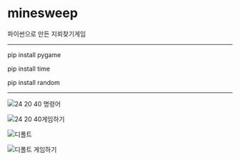 # minesweep
파이썬으로 만든 지뢰찾기게임

--------------------------------------

pip install pygame

pip install time

pip install random

--------------------------------------

![24 20 40 명령어](https://user-images.githubusercontent.com/65907318/106345661-345dbc80-62f5-11eb-8597-3e4ae36e9792.PNG)


![24 20 40게임하기](https://user-images.githubusercontent.com/65907318/106345663-34f65300-62f5-11eb-85e5-231d0db4db21.PNG)


![디폴트](https://user-images.githubusercontent.com/65907318/106345666-36278000-62f5-11eb-8873-18b02ae7ba94.PNG)


![디폴트 게임하기](https://user-images.githubusercontent.com/65907318/106345665-358ee980-62f5-11eb-803c-27203eab9375.PNG)
